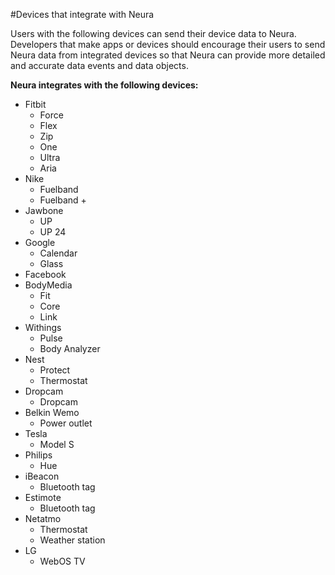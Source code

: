 #Devices that integrate with Neura

Users with the following devices can send their device data to Neura.  Developers that make apps or devices should encourage their users to send Neura data from integrated devices so that Neura can provide more detailed and accurate data events and data objects.

**Neura integrates with the following devices:**    



 - Fitbit  
	- Force
	- Flex
	- Zip  
	- One  
	- Ultra  
	- Aria  
 - Nike  
	- Fuelband
	- Fuelband +
 - Jawbone  
 	- UP
 	- UP 24
 - Google  
	 - Calendar
  	- Glass
 - Facebook
 - BodyMedia
 	- Fit 
 	- Core 
 	- Link
 - Withings
 	- Pulse  
 	- Body Analyzer
 - Nest
 	- Protect
 	- Thermostat
 - Dropcam
 	- Dropcam
 - Belkin Wemo
	 - Power outlet
 - Tesla
	 - Model S
 - Philips 
	 - Hue 
 - iBeacon
 	- Bluetooth tag
 - Estimote
	 - Bluetooth tag
 - Netatmo
	 - Thermostat
	 - Weather station
 - LG
	 - WebOS TV
 
 
